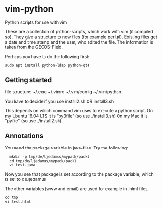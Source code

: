 # vim-python
Python scripts for use with vim

These are a collection of python-scripts, which work with vim (if compiled so).
They give a structure to new files (for example perl.pl). Existing files get a date and time stamp and the user, who edited the file. The information is taken from the GECOS-Field.


Perhaps you have to do the following first:

```
sudo apt install python-ldap python-qt4
```

## Getting started

file structure:
~/.exrc ~/.vimrc ~/.vim/config ~/.vim/python

You have to decide if you use install2.sh OR install3.sh

This depends on which command vim uses to execute a python script.
On my Ubuntu 16.04 LTS it is "py3file" (so use ./install3.sh)
On my Mac it is "pyfile" (so use ./install2.sh).

## Annotations

You need the package variable in java-files. Try the following:

```
  mkdir -p tmp/de/ljedamus/mypack/pack1
  cd tmp/de/ljedamus/mypack/pack1
  vi test.java
```

Now you see that package is set according to the package variable, which is set
to de.ljedamus

The other variables (www and email) are used for example in .html files.

```
cd tmp
vi test.html
```

